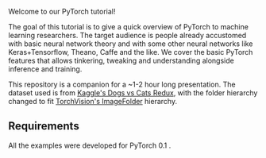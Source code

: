 Welcome to our PyTorch tutorial!

The goal of this tutorial is to give a quick overview of PyTorch to machine learning researchers. The target audience is people already accustomed with basic neural network theory and with some other neural networks like Keras+Tensorflow, Theano, Caffe and the like. We cover the basic PyTorch features that allows tinkering, tweaking and understanding alongside inference and training.

This repository is a companion for a ~1-2 hour long presentation. The dataset used is from [Kaggle's Dogs vs Cats Redux](https://www.kaggle.com/c/dogs-vs-cats-redux-kernels-edition), with the folder hierarchy changed to fit [TorchVision's ImageFolder](https://github.com/pytorch/vision) hierarchy.

Requirements
------------

All the examples were developed for PyTorch 0.1 .
